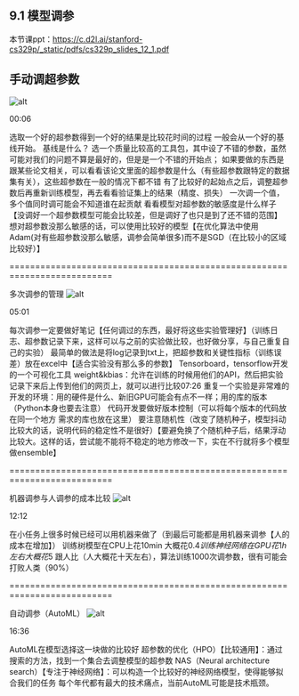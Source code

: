 ## 9.1 模型调参

本节课ppt：https://c.d2l.ai/stanford-cs329p/_static/pdfs/cs329p_slides_12_1.pdf





## 手动调超参数
![alt](https://i0.hdslb.com/bfs/note/34176544ffc18fe4a85671dfab15d5b5ce19d8bd.png@1192w.avif)

00:06

选取一个好的超参数得到一个好的结果是比较花时间的过程
一般会从一个好的基线开始。
基线是什么？
选一个质量比较高的工具包，其中设了不错的参数，虽然可能对我们的问题不算是最好的，但是是一个不错的开始点；
如果要做的东西是跟某些论文相关，可以看看该论文里面的超参数是什么（有些超参数跟特定的数据集有关），这些超参数在一般的情况下都不错
有了比较好的起始点之后，调整超参数后再重新训练模型，再去看看验证集上的结果（精度、损失）
一次调一个值，多个值同时调可能会不知道谁在起贡献
看看模型对超参数的敏感度是什么样子【没调好一个超参数模型可能会比较差，但是调好了也只是到了还不错的范围】
想对超参数没那么敏感的话，可以使用比较好的模型【在优化算法中使用Adam(对有些超参数没那么敏感，调参会简单很多)而不是SGD（在比较小的区域比较好）】


==========================================================================



多次调参的管理
![alt](https://i0.hdslb.com/bfs/note/4d988b1d16fbea8fe7ddc705123c41c69473d85d.png@1192w.avif)

05:01

每次调参一定要做好笔记【任何调过的东西，最好将这些实验管理好】（训练日志、超参数记录下来，这样可以与之前的实验做比较，也好做分享，与自己重复自己的实验）
最简单的做法是将log记录到txt上，把超参数和关键性指标（训练误差）放在excel中【适合实验没有那么多的参数】
Tensorboard，tensorflow开发的一个可视化工具
weight&kbias：允许在训练的时候用他们的API，然后把实验记录下来后上传到他们的网页上，就可以进行比较07:26
重复一个实验是非常难的
开发的环境：用的硬件是什么、新旧GPU可能会有点不一样；用的库的版本（Python本身也要去注意）
代码开发要做好版本控制（可以将每个版本的代码放在同一个地方 需求的库也放在这里）
要注意随机性（改变了随机种子，模型抖动比较大的话，说明代码的稳定性不是很好）【要避免换了个随机种子后，结果浮动比较大。这样的话，尝试能不能将不稳定的地方修改一下，实在不行就将多个模型做ensemble】


==========================================================================



机器调参与人调参的成本比较
![alt](https://i0.hdslb.com/bfs/note/eeb2074ed1cea6ea140f884200a73b07f91845f6.png@1192w.avif)

12:12

在小任务上很多时候已经可以用机器来做了（到最后可能都是用机器来调参【人的成本在增加】）
训练树模型在CPU上花10min 大概花$0.4
训练神经网络在GPU花1h左右 大概花$5
跟人比（人大概花十天左右），算法训练1000次调参数，很有可能会打败人类（90%）


==========================================================================



自动调参（AutoML）
![alt](https://i0.hdslb.com/bfs/note/135111e61c7fcfcd2d10071204d159c7a61fda30.png@1192w.avif)

16:36

AutoML在模型选择这一块做的比较好
超参数的优化（HPO）【比较通用】：通过搜索的方法，找到一个集合去调整模型的超参数
NAS（Neural architecture search）【专注于神经网络】：可以构造一个比较好的神经网络模型，使得能够拟合我们的任务
每个年代都有最大的技术痛点，当前AutoML可能是技术瓶颈。